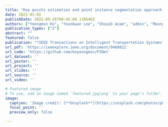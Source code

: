 ```yaml
---
title: "Key points estimation and point instance segmentation approach for lane detection"
date: 2021-01-01
publishDate: 2022-09-26T08:45:08.118646Z
authors: ["Yeongmin Ko", "Younkwan Lee", "Shoaib Azam", "admin", "Moongu Jeon", "Witold Pedrycz"]
publication_types: ["2"]
abstract: ""
featured: false
publication: "*IEEE Transactions on Intelligent Transportation Systems*"
url_pdf: 'https://ieeexplore.ieee.org/document/9460822'
url_code: 'https://github.com/koyeongmin/PINet'
url_dataset: ''
url_poster: ''
url_project: ''
url_slides: ''
url_source: ''
url_video: ''

# Featured image
# To use, add an image named `featured.jpg/png` to your page's folder.
image:
  caption: 'Image credit: [**Unsplash**](https://unsplash.com/photos/pLCdAaMFLTE)'
  focal_point: ''
  preview_only: false

---
```


